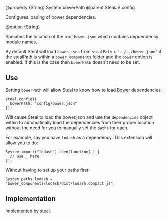 @property {String} System.bowerPath
@parent StealJS.config

Configures loading of bower dependencies.

@option {String}

Specifies the location of the root `bower.json` which contains depdendency module names.

By default Steal will load `bower.json` from `stealPath` + `"../../bower.json"` if the 
stealPath is within a `bower_components` folder and the `bower` option is enabled.
If this is the case then `bowerPath` doesn't need to be set.

## Use

Setting `bowerPath` will allow Steal to know how to load [Bower](http://bower.io/) dependencies.

    steal.config({
      bowerPath: "config/bower.json"
    });

Will cause Steal to load the bower.json and use the `dependencies` object within to 
automatically load the dependencies from their proper location without the need for you to
manually set the `paths` for each.

For example, say you have `lodash` as a dependency. This extension will allow you to do:

    System.import("lodash").then(function(_) {
      // use _ here
    });

Without having to set up your paths first:

    System.paths.lodash = "bower_components/lodash/dist/lodash.compact.js";

## Implementation

Implemented by steal.
